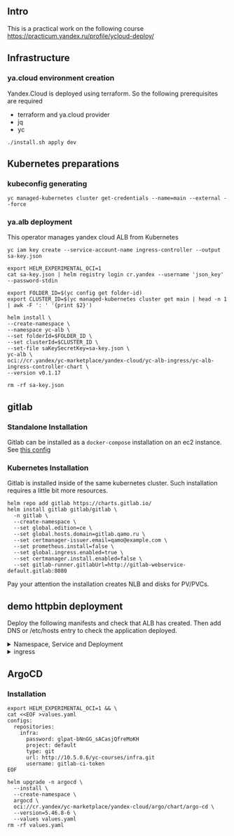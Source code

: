 ## Intro

This is a practical work on the following course https://practicum.yandex.ru/profile/ycloud-deploy/

## Infrastructure

### ya.cloud environment creation

Yandex.Cloud is deployed using terraform. So the following prerequisites are required

- terraform and ya.cloud provider
- jq
- yc


```
./install.sh apply dev
```

## Kubernetes preparations

### kubeconfig generating

```
yc managed-kubernetes cluster get-credentials --name=main --external --force
```

### ya.alb deployment

This operator manages yandex cloud ALB from Kubernetes

```
yc iam key create --service-account-name ingress-controller --output sa-key.json

export HELM_EXPERIMENTAL_OCI=1
cat sa-key.json | helm registry login cr.yandex --username 'json_key' --password-stdin

export FOLDER_ID=$(yc config get folder-id)
export CLUSTER_ID=$(yc managed-kubernetes cluster get main | head -n 1 | awk -F ': ' '{print $2}')

helm install \
--create-namespace \
--namespace yc-alb \
--set folderId=$FOLDER_ID \
--set clusterId=$CLUSTER_ID \
--set-file saKeySecretKey=sa-key.json \
yc-alb \
oci://cr.yandex/yc-marketplace/yandex-cloud/yc-alb-ingress/yc-alb-ingress-controller-chart \
--version v0.1.17

rm -rf sa-key.json
```

## gitlab

### Standalone Installation

Gitlab can be installed as a `docker-compose` installation on an ec2 instance.  
See [this config](./envs/dev/config.yaml)

### Kubernetes Installation

Gitlab is installed inside of the same kubernetes cluster. Such installation requires a little bit more resources.

```
helm repo add gitlab https://charts.gitlab.io/
helm install gitlab gitlab/gitlab \
  -n gitlab \
  --create-namespace \
  --set global.edition=ce \
  --set global.hosts.domain=gitlab.qamo.ru \
  --set certmanager-issuer.email=qamo@example.com \
  --set prometheus.install=false \
  --set global.ingress.enabled=true \
  --set certmanager.install.enabled=false \
  --set gitlab-runner.gitlabUrl=http://gitlab-webservice-default.gitlab:8080 
```

Pay your attention the installation creates NLB and disks for PV/PVCs.


## demo httpbin deployment

Deploy the following manifests and check that ALB has created. Then add DNS or /etc/hosts entry to check the application deployed.

<details> 
  <summary>Namespace, Service and Deployment </summary>

```yaml
apiVersion: v1    
kind: Namespace                
metadata:
  name: httpbin 
---
apiVersion: apps/v1
kind: Deployment
metadata:
  name: httpbin
  labels:
    app: httpbin
spec:
  replicas: 1
  selector:
    matchLabels:
      app: httpbin
  template:
    metadata:
      labels:
        app: httpbin
    spec:
      containers:
        - name: httpbin
          image: kong/httpbin:latest
          ports:
            - name: http
              containerPort: 80
---
apiVersion: v1
kind: Service
metadata:
  name: httpbin
spec:
  type: NodePort
  selector:
    app: httpbin
  ports:
    - name: http
      port: 80
      targetPort: 80
      protocol: TCP
      nodePort: 30081
```
</details>

<details> 
  <summary>ingress </summary>

```yaml
apiVersion: networking.k8s.io/v1
kind: Ingress
metadata:
  name: httpbin
  annotations:
    ingress.alb.yc.io/subnets: <id подсети>
    ingress.alb.yc.io/external-ipv4-address: <ip адрес балансировщика>
    ingress.alb.yc.io/group-name: infra-ingress
    ingress.alb.yc.io/security-groups: <id группы безопасности>
spec:
  rules:
    - host: httpbin.infra.<домен>
      http:
        paths:
          - path: /
            pathType: Prefix
            backend:
              service:
                name: httpbin
                port:
                  number: 80

```
</details>

## ArgoCD

### Installation 

```
export HELM_EXPERIMENTAL_OCI=1 && \
cat <<EOF >values.yaml
configs:
  repositories:
    infra:
      password: glpat-bNnGG_sACasjQfreMoKH
      project: default
      type: git
      url: http://10.5.0.6/yc-courses/infra.git
      username: gitlab-ci-token 
EOF

helm upgrade -n argocd \
  --install \
  --create-namespace \
  argocd \
  oci://cr.yandex/yc-marketplace/yandex-cloud/argo/chart/argo-cd \
  --version=5.46.8-6 \
  --values values.yaml
rm -rf values.yaml
```
